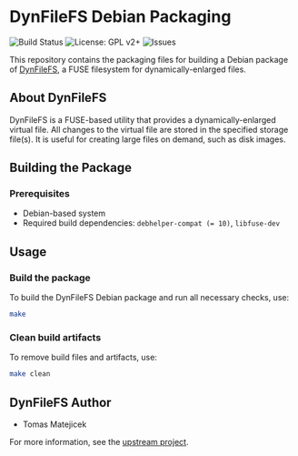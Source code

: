 # DynFileFS Debian Packaging

![Build Status](https://github.com/minios-linux/dynfilefs-app/actions/workflows/build-deb.yml/badge.svg)
![License: GPL v2+](https://img.shields.io/badge/License-GPL%20v2%2B-blue.svg)
![Issues](https://img.shields.io/github/issues/minios-linux/dynfilefs-app)

This repository contains the packaging files for building a Debian package of [DynFileFS](https://github.com/Tomas-M/dynfilefs), a FUSE filesystem for dynamically-enlarged files.

## About DynFileFS

DynFileFS is a FUSE-based utility that provides a dynamically-enlarged virtual file. All changes to the virtual file are stored in the specified storage file(s). It is useful for creating large files on demand, such as disk images.

## Building the Package

### Prerequisites
- Debian-based system
- Required build dependencies: `debhelper-compat (= 10)`, `libfuse-dev`

## Usage

### Build the package
To build the DynFileFS Debian package and run all necessary checks, use:
```bash
make
```

### Clean build artifacts
To remove build files and artifacts, use:
```bash
make clean
```

## DynFileFS Author
- Tomas Matejicek

For more information, see the [upstream project](https://github.com/Tomas-M/dynfilefs).
